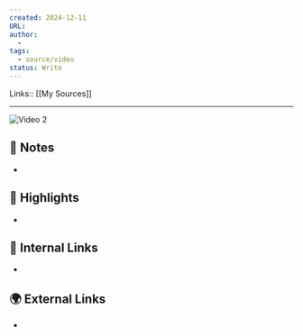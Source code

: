 ```yaml
---
created: 2024-12-11
URL: 
author: 
  - 
tags:
  - source/video
status: Write
---
```

Links:: [[My Sources]]

---

![Video 2]()

## 📝 Notes

- 






## 🌟 Highlights 

- 





## 🔗 Internal Links

- 

## 🌍 External Links

- 

